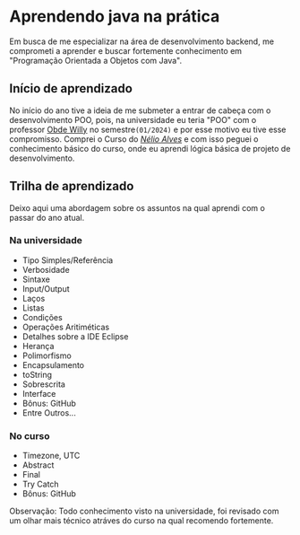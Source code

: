 # Aprendendo java na prática

Em busca de me especializar na área de desenvolvimento backend, me comprometi a aprender e buscar fortemente conhecimento em "Programação Orientada a Objetos com Java".

## Início de aprendizado

No início do ano tive a ideia de me submeter a entrar de cabeça com o desenvolvimento POO, pois, na universidade eu teria "POO" com o professor [Obde Willy](https://br.linkedin.com/in/obdewilly) no semestre```(01/2024)``` e por esse motivo eu tive esse compromisso.
Comprei o Curso do [_Nélio Alves_](https://www.udemy.com/course/java-curso-completo/) e com isso peguei o conhecimento básico do curso, onde eu aprendi lógica básica de projeto de desenvolvimento.

## Trilha de aprendizado
Deixo aqui uma abordagem sobre os assuntos na qual aprendi com o passar do ano atual.
### Na universidade
- Tipo Simples/Referência
- Verbosidade
- Sintaxe
- Input/Output
- Laços
- Listas
- Condições
- Operações Aritiméticas
- Detalhes sobre a IDE Eclipse
- Herança
- Polimorfismo
- Encapsulamento
- toString
- Sobrescrita
- Interface
- Bônus: GitHub
- Entre Outros...
### No curso
- Timezone, UTC
- Abstract
- Final
- Try Catch
- Bônus: GitHub

 Observação: Todo conhecimento visto na universidade, foi revisado com um olhar mais técnico atráves do curso na qual recomendo fortemente.
